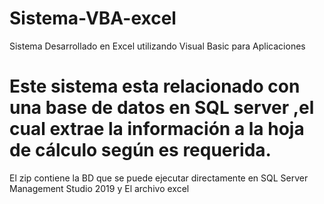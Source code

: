 # Sistema-VBA-excel
Sistema Desarrollado en Excel utilizando Visual Basic para Aplicaciones
# Este sistema esta relacionado con una base de datos en SQL server ,el cual extrae la información a la hoja de cálculo según es requerida.
El zip contiene la BD que se puede ejecutar directamente en SQL Server Management Studio 2019 y El archivo excel
